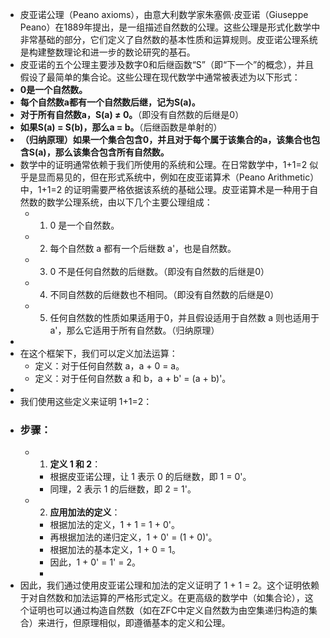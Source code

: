 - 皮亚诺公理（Peano axioms），由意大利数学家朱塞佩·皮亚诺（Giuseppe Peano）在1889年提出，是一组描述自然数的公理。这些公理是形式化数学中非常基础的部分，它们定义了自然数的基本性质和运算规则。皮亚诺公理系统是构建整数理论和进一步的数论研究的基石。
- 皮亚诺的五个公理主要涉及数字0和后继函数“S”（即“下一个”的概念），并且假设了最简单的集合论。这些公理在现代数学中通常被表述为以下形式：
- **0是一个自然数。**
- **每个自然数a都有一个自然数后继，记为S(a)。**
- **对于所有自然数a，S(a) ≠ 0。**（即没有自然数的后继是0）
- **如果S(a) = S(b)，那么a = b。**（后继函数是单射的）
- **（归纳原理）如果一个集合包含0，并且对于每个属于该集合的a，该集合也包含S(a)，那么该集合包含所有自然数。**
- 数学中的证明通常依赖于我们所使用的系统和公理。在日常数学中，1+1=2 似乎是显而易见的，但在形式系统中，例如在皮亚诺算术（Peano Arithmetic）中，1+1=2 的证明需要严格依据该系统的基础公理。皮亚诺算术是一种用于自然数的数学公理系统，由以下几个主要公理组成：
	- 1. 0 是一个自然数。
	- 2. 每个自然数 a 都有一个后继数 a'，也是自然数。
	- 3. 0 不是任何自然数的后继数。（即没有自然数的后继是0）
	- 4. 不同自然数的后继数也不相同。（即没有自然数的后继是0）
	- 5. 任何自然数的性质如果适用于0，并且假设适用于自然数 a 则也适用于 a'，那么它适用于所有自然数。（归纳原理）
-
- 在这个框架下，我们可以定义加法运算：
	- 定义：对于任何自然数 a，a + 0 = a。
	- 定义：对于任何自然数 a 和 b，a + b' = (a + b)'。
-
- 我们使用这些定义来证明 1+1=2：
- ### 步骤：
	- 1. **定义 1 和 2**：
		- 根据皮亚诺公理，让 1 表示 0 的后继数，即 1 = 0'。
		- 同理，2 表示 1 的后继数，即 2 = 1'。
	- 2. **应用加法的定义**：
		- 根据加法的定义，1 + 1 = 1 + 0'。
		- 再根据加法的递归定义，1 + 0' = (1 + 0)'。
		- 根据加法的基本定义，1 + 0 = 1。
		- 因此，1 + 0' = 1' = 2。
		-
- 因此，我们通过使用皮亚诺公理和加法的定义证明了 1 + 1 = 2。这个证明依赖于对自然数和加法运算的严格形式定义。在更高级的数学中（如集合论），这个证明也可以通过构造自然数（如在ZFC中定义自然数为由空集递归构造的集合）来进行，但原理相似，即遵循基本的定义和公理。